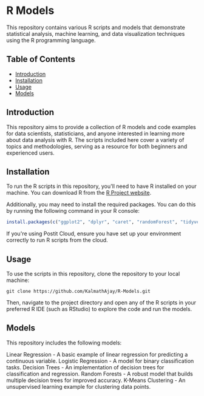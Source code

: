 # R Models

This repository contains various R scripts and models that demonstrate statistical analysis, machine learning, and data visualization techniques using the R programming language.

## Table of Contents

- [Introduction](#introduction)
- [Installation](#installation)
- [Usage](#usage)
- [Models](#Models)

## Introduction

This repository aims to provide a collection of R models and code examples for data scientists, statisticians, and anyone interested in learning more about data analysis with R. The scripts included here cover a variety of topics and methodologies, serving as a resource for both beginners and experienced users.

## Installation

To run the R scripts in this repository, you'll need to have R installed on your machine. You can download R from the [R Project website](https://www.r-project.org/).

Additionally, you may need to install the required packages. You can do this by running the following command in your R console:

```R
install.packages(c("ggplot2", "dplyr", "caret", "randomForest", "tidyverse"))
```
If you're using Postit Cloud, ensure you have set up your environment correctly to run R scripts from the cloud.

## Usage
To use the scripts in this repository, clone the repository to your local machine:

```
git clone https://github.com/KalmathAjay/R-Models.git
```
Then, navigate to the project directory and open any of the R scripts in your preferred R IDE (such as RStudio) to explore the code and run the models.

## Models

This repository includes the following models:

Linear Regression - A basic example of linear regression for predicting a continuous variable.
Logistic Regression - A model for binary classification tasks.
Decision Trees - An implementation of decision trees for classification and regression.
Random Forests - A robust model that builds multiple decision trees for improved accuracy.
K-Means Clustering - An unsupervised learning example for clustering data points.
